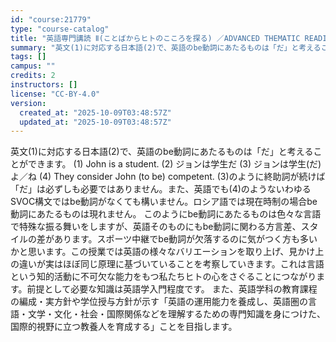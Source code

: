 ```yaml
---
id: "course:21779"
type: "course-catalog"
title: "英語専門講読 Ⅱ(ことばからヒトのこころを探る) ／ADVANCED THEMATIC READING Ⅱ"
summary: "英文(1)に対応する日本語(2)で、英語のbe動詞にあたるものは「だ」と考えることができます。 (1) John is a student. (2) ジョンは学生だ (3) ジョンは学生(だ)よ／ね (4) They consider Jo…"
tags: []
campus: ""
credits: 2
instructors: []
license: "CC-BY-4.0"
version:
  created_at: "2025-10-09T03:48:57Z"
  updated_at: "2025-10-09T03:48:57Z"
---
```

英文(1)に対応する日本語(2)で、英語のbe動詞にあたるものは「だ」と考えることができます。 (1) John is a student. (2) ジョンは学生だ (3) ジョンは学生(だ)よ／ね (4) They consider John (to be) competent. (3)のように終助詞が続けば「だ」は必ずしも必要ではありません。また、英語でも(4)のようないわゆるSVOC構文ではbe動詞がなくても構いません。ロシア語では現在時制の場合be動詞にあたるものは現れません。 このようにbe動詞にあたるものは色々な言語で特殊な振る舞いをしますが、英語そのものにもbe動詞に関わる方言差、スタイルの差があります。スポーツ中継でbe動詞が欠落するのに気がつく方も多いかと思います。この授業では英語の様々なバリエーションを取り上げ、見かけ上の違いが実はほぼ同じ原理に基づいていることを考察していきます。これは言語という知的活動に不可欠な能力をもつ私たちヒトの心をさぐることにつながります。前提として必要な知識は英語学入門程度です。 また、英語学科の教育課程の編成・実方針や学位授与方針が示す「英語の運用能力を養成し、英語圏の言語・文学・文化・社会・国際関係などを理解するための専門知識を身につけた、国際的視野に立つ教養人を育成する」ことを目指します。
